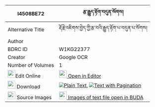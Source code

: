 |I4508BE72|རྩ་རྒྱུད་རྟོག་བདུན་སོགས། 
| --- | --- 
|Alternative Title |རྡོ་རྗེ་འཇིགས་བྱེད་ཀྱི་རྩ་བའི་རྒྱུད་རྟོག་པ་བདུན་པ་སོགས།
|Author | 
|BDRC ID | W1KG22377
|Creator | Google OCR
|Number of Volumes| 1
|<img width="25" src="https://img.icons8.com/color/25/000000/edit-property.png">Edit Online| [<img width="25" src="https://avatars.githubusercontent.com/u/45091458?s=200&v=4"> Open in Editor](http://editor.openpecha.org/I4508BE72)
|<img width="25" src="https://img.icons8.com/fluent/48/000000/download-2.png"/>  Download | [![](https://img.icons8.com/color/20/000000/txt.png)Plain Text](https://github.com/Openpecha/I4508BE72/releases/download/v2/tsagyu_tok_dun_sok_plain_I4508BE72.zip), [![](https://img.icons8.com/color/20/000000/txt.png)Text with Pagination](https://github.com/Openpecha/I4508BE72/releases/download/v2/tsagyu_tok_dun_sok_pages_I4508BE72.zip)
|<img width="25" src="https://img.icons8.com/plasticine/100/000000/pictures-folder.png"/>  Source Images | [<img width="25" src="https://library.bdrc.io/icons/BUDA-small.svg"> Images of text file open in BUDA](https://library.bdrc.io/show/bdr:W1KG22377)
